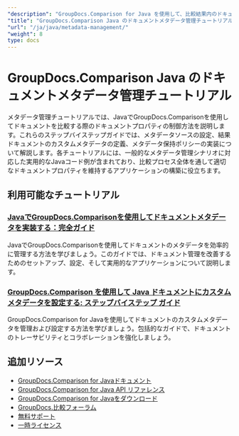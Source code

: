 ```yaml
---
"description": "GroupDocs.Comparison for Java を使用して、比較結果内のドキュメント メタデータ、プロパティ、およびメタデータ構成を操作する方法を学習します。"
"title": "GroupDocs.Comparison Java のドキュメントメタデータ管理チュートリアル"
"url": "/ja/java/metadata-management/"
"weight": 8
type: docs
---
```

# GroupDocs.Comparison Java のドキュメントメタデータ管理チュートリアル

メタデータ管理チュートリアルでは、JavaでGroupDocs.Comparisonを使用してドキュメントを比較する際のドキュメントプロパティの制御方法を説明します。これらのステップバイステップガイドでは、メタデータソースの設定、結果ドキュメントのカスタムメタデータの定義、メタデータ保持ポリシーの実装について解説します。各チュートリアルには、一般的なメタデータ管理シナリオに対応した実用的なJavaコード例が含まれており、比較プロセス全体を通して適切なドキュメントプロパティを維持するアプリケーションの構築に役立ちます。

## 利用可能なチュートリアル

### [JavaでGroupDocs.Comparisonを使用してドキュメントメタデータを実装する：完全ガイド](./implement-metadata-groupdocs-comparison-java-guide/)
JavaでGroupDocs.Comparisonを使用してドキュメントのメタデータを効率的に管理する方法を学びましょう。このガイドでは、ドキュメント管理を改善するためのセットアップ、設定、そして実用的なアプリケーションについて説明します。

### [GroupDocs.Comparison を使用して Java ドキュメントにカスタム メタデータを設定する: ステップバイステップ ガイド](./groupdocs-comparison-java-custom-metadata-guide/)
GroupDocs.Comparison for Javaを使用してドキュメントのカスタムメタデータを管理および設定する方法を学びましょう。包括的なガイドで、ドキュメントのトレーサビリティとコラボレーションを強化しましょう。

## 追加リソース

- [GroupDocs.Comparison for Javaドキュメント](https://docs.groupdocs.com/comparison/java/)
- [GroupDocs.Comparison for Java API リファレンス](https://reference.groupdocs.com/comparison/java/)
- [GroupDocs.Comparison for Javaをダウンロード](https://releases.groupdocs.com/comparison/java/)
- [GroupDocs.比較フォーラム](https://forum.groupdocs.com/c/comparison)
- [無料サポート](https://forum.groupdocs.com/)
- [一時ライセンス](https://purchase.groupdocs.com/temporary-license/)